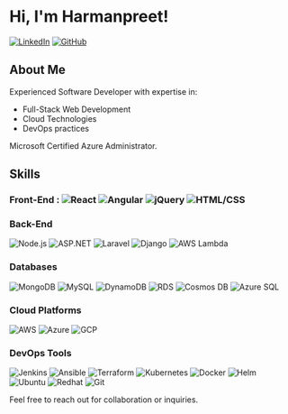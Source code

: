 # Hi, I'm Harmanpreet!

[![LinkedIn](https://img.shields.io/badge/LinkedIn-Connect-blue)](https://linkedin.com/in/harmanpreet-sing/)
[![GitHub](https://img.shields.io/badge/GitHub-Follow-000)](https://github.com/sing0017)

## About Me

Experienced Software Developer with expertise in:

- Full-Stack Web Development
- Cloud Technologies
- DevOps practices

Microsoft Certified Azure Administrator.

## Skills

### Front-End : ![React](https://img.shields.io/badge/-React-blue) ![Angular](https://img.shields.io/badge/-Angular-red) ![jQuery](https://img.shields.io/badge/-jQuery-blue) ![HTML/CSS](https://img.shields.io/badge/-HTML/CSS-orange)

### Back-End

![Node.js](https://img.shields.io/badge/-Node.js-green)
![ASP.NET](https://img.shields.io/badge/-ASP.NET-blue)
![Laravel](https://img.shields.io/badge/-Laravel-red)
![Django](https://img.shields.io/badge/-Django-green)
![AWS Lambda](https://img.shields.io/badge/-AWS%20Lambda-orange)

### Databases

![MongoDB](https://img.shields.io/badge/-MongoDB-green)
![MySQL](https://img.shields.io/badge/-MySQL-blue)
![DynamoDB](https://img.shields.io/badge/-DynamoDB-blue)
![RDS](https://img.shields.io/badge/-RDS-orange)
![Cosmos DB](https://img.shields.io/badge/-Cosmos%20DB-purple)
![Azure SQL](https://img.shields.io/badge/-Azure%20SQL-blue)

### Cloud Platforms

![AWS](https://img.shields.io/badge/-AWS-yellow)
![Azure](https://img.shields.io/badge/-Azure-blue)
![GCP](https://img.shields.io/badge/-GCP-blue)

### DevOps Tools

![Jenkins](https://img.shields.io/badge/-Jenkins-red)
![Ansible](https://img.shields.io/badge/-Ansible-blue)
![Terraform](https://img.shields.io/badge/-Terraform-purple)
![Kubernetes](https://img.shields.io/badge/-Kubernetes-blue)
![Docker](https://img.shields.io/badge/-Docker-blue)
![Helm](https://img.shields.io/badge/-Helm-green)
![Ubuntu](https://img.shields.io/badge/-Ubuntu-orange)
![Redhat](https://img.shields.io/badge/-Redhat-red)
![Git](https://img.shields.io/badge/-Git-brown)

Feel free to reach out for collaboration or inquiries.
